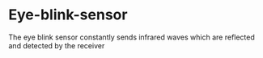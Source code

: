# Eye-blink-sensor
The eye blink sensor constantly sends infrared waves which are reflected and detected by the receiver

